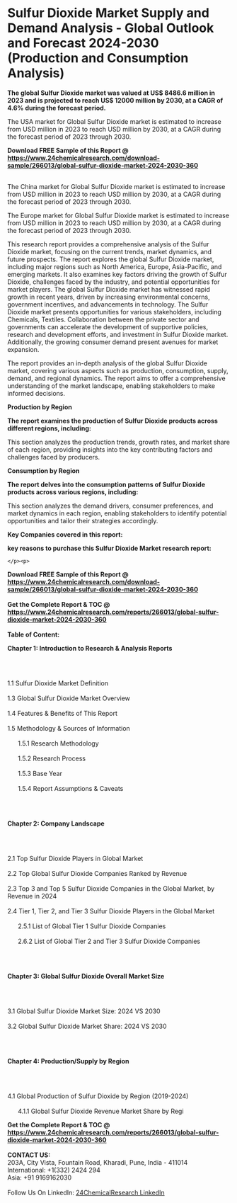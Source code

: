 <h1>Sulfur Dioxide Market Supply and Demand Analysis - Global Outlook and Forecast 2024-2030 (Production and Consumption Analysis)</h1><p><strong>The global Sulfur Dioxide market was valued at US$ 8486.6 million in 2023 and is projected to reach US$ 12000 million by 2030, at a CAGR of 4.6% during the forecast period.</strong></p><p>
</p><p>The USA market for Global Sulfur Dioxide market is estimated to increase from USD million in 2023 to reach USD million by 2030, at a CAGR during the forecast period of 2023 through 2030.</p><div><b>Download FREE Sample of this Report @ 
            <a href="https://www.24chemicalresearch.com/download-sample/266013/global-sulfur-dioxide-market-2024-2030-360">
            https://www.24chemicalresearch.com/download-sample/266013/global-sulfur-dioxide-market-2024-2030-360</a></b></div><br><p>
</p><p>The China market for Global Sulfur Dioxide market is estimated to increase from USD million in 2023 to reach USD million by 2030, at a CAGR during the forecast period of 2023 through 2030.</p><p>
</p><p>The Europe market for Global Sulfur Dioxide market is estimated to increase from USD million in 2023 to reach USD million by 2030, at a CAGR during the forecast period of 2023 through 2030.</p><p>
</p><p>This research report provides a comprehensive analysis of the Sulfur Dioxide market, focusing on the current trends, market dynamics, and future prospects. The report explores the global Sulfur Dioxide market, including major regions such as North America, Europe, Asia-Pacific, and emerging markets. It also examines key factors driving the growth of Sulfur Dioxide, challenges faced by the industry, and potential opportunities for market players. The global Sulfur Dioxide market has witnessed rapid growth in recent years, driven by increasing environmental concerns, government incentives, and advancements in technology. The Sulfur Dioxide market presents opportunities for various stakeholders, including Chemicals, Textiles. Collaboration between the private sector and governments can accelerate the development of supportive policies, research and development efforts, and investment in Sulfur Dioxide market. Additionally, the growing consumer demand present avenues for market expansion.</p><p>
</p><p>The report provides an in-depth analysis of the global Sulfur Dioxide market, covering various aspects such as production, consumption, supply, demand, and regional dynamics. The report aims to offer a comprehensive understanding of the market landscape, enabling stakeholders to make informed decisions.</p><p>
</p><p><strong>Production by Region</strong></p><p>
</p><p><strong>The report examines the production of Sulfur Dioxide products across different regions, including:</strong></p><p>
</p><p>
</p><p>This section analyzes the production trends, growth rates, and market share of each region, providing insights into the key contributing factors and challenges faced by producers.</p><p>
</p><p><strong>Consumption by Region</strong></p><p>
</p><p><strong>The report delves into the consumption patterns of Sulfur Dioxide products across various regions, including:</strong></p><p>
</p><p>
</p><p>This section analyzes the demand drivers, consumer preferences, and market dynamics in each region, enabling stakeholders to identify potential opportunities and tailor their strategies accordingly.</p><p>
<strong>Key Companies covered in this report:</strong></p><p>
</p><p>
</p><p>
</p><p><strong>key reasons to purchase this Sulfur Dioxide Market research report:</strong></p><p>

	</p><p>

</p><div><b>Download FREE Sample of this Report @ 
            <a href="https://www.24chemicalresearch.com/download-sample/266013/global-sulfur-dioxide-market-2024-2030-360">
            https://www.24chemicalresearch.com/download-sample/266013/global-sulfur-dioxide-market-2024-2030-360</a></b></div><br><div><b>Get the Complete Report & TOC @ 
            <a href="https://www.24chemicalresearch.com/reports/266013/global-sulfur-dioxide-market-2024-2030-360">
            https://www.24chemicalresearch.com/reports/266013/global-sulfur-dioxide-market-2024-2030-360</a></b></div><br>
            <b>Table of Content:</b><p><p><strong>Chapter 1: Introduction to Research &amp; Analysis Reports</strong></p><br />
<br />
<p>1.1 Sulfur Dioxide  Market Definition<br /><br />
1.3 Global Sulfur Dioxide  Market Overview<br /><br />
1.4 Features &amp; Benefits of This Report<br /><br />
1.5 Methodology &amp; Sources of Information<br /><br />
&nbsp;&nbsp;&nbsp;&nbsp;&nbsp; 1.5.1 Research Methodology<br /><br />
&nbsp;&nbsp;&nbsp;&nbsp;&nbsp; 1.5.2 Research Process<br /><br />
&nbsp;&nbsp;&nbsp;&nbsp;&nbsp; 1.5.3 Base Year<br /><br />
&nbsp;&nbsp;&nbsp;&nbsp;&nbsp; 1.5.4 Report Assumptions &amp; Caveats</p><br />
<br />
<p><strong>Chapter 2: Company Landscape</strong></p><br />
<br />
<p>2.1 Top Sulfur Dioxide  Players in Global Market<br /><br />
2.2 Top Global Sulfur Dioxide  Companies Ranked by Revenue<br /><br />
2.3 Top 3 and Top 5 Sulfur Dioxide  Companies in the Global Market, by Revenue in 2024<br /><br />
2.4 Tier 1, Tier 2, and Tier 3 Sulfur Dioxide  Players in the Global Market<br /><br />
&nbsp;&nbsp;&nbsp;&nbsp;&nbsp; 2.5.1 List of Global Tier 1 Sulfur Dioxide  Companies<br /><br />
&nbsp;&nbsp;&nbsp;&nbsp;&nbsp; 2.6.2 List of Global Tier 2 and Tier 3 Sulfur Dioxide  Companies</p><br />
<br />
<p><strong>Chapter 3: Global Sulfur Dioxide  Overall Market Size</strong></p><br />
<br />
<p>3.1 Global Sulfur Dioxide  Market Size: 2024 VS 2030<br /><br />
3.2 Global Sulfur Dioxide  Market Share: 2024 VS 2030</p><br />
<br />
<p><strong>Chapter 4: Production/Supply by Region</strong></p><br />
<br />
<p>4.1 Global Production of Sulfur Dioxide  by Region (2019-2024)<br /><br />
&nbsp;&nbsp;&nbsp;&nbsp;&nbsp; 4.1.1 Global Sulfur Dioxide  Revenue Market Share by Regi</p><div><b>Get the Complete Report & TOC @ 
            <a href="https://www.24chemicalresearch.com/reports/266013/global-sulfur-dioxide-market-2024-2030-360">
            https://www.24chemicalresearch.com/reports/266013/global-sulfur-dioxide-market-2024-2030-360</a></b></div><br><b>CONTACT US:</b><br>
            203A, City Vista, Fountain Road, Kharadi, Pune, India - 411014<br>
            International: +1(332) 2424 294<br>
            Asia: +91 9169162030 <br><br>
            Follow Us On LinkedIn: <a href="https://www.linkedin.com/company/24chemicalresearch/">24ChemicalResearch LinkedIn</a>